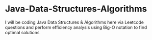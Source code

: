 # Java-Data-Structures-Algorithms
I will be coding Java Data Structures &amp; Algorithms here via Leetcode questions and perform efficiency analysis using Big-O notation to find optimal solutions
